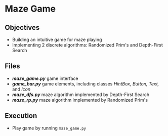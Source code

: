 # Maze Game

## Objectives
* Building an intuitive game for maze playing
* Implementing 2 discrete algorithms: Randomized Prim's and Depth-First Search

## Files
* ***maze_game.py*** game interface
* ***game_bar.py*** game elements, including classes *HintBox, Button, Text,* and *Icon*
* ***maze_dfs.py*** maze algorithm implemented by Depth-First Search
* ***maze_rp.py*** maze algorithm implemented by Randomized Prim's

## Execution
* Play game by running ```maze_game.py``` 
